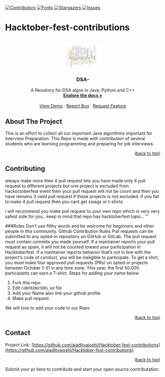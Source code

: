 
<div id="top"></div>

[![Contributors][contributors-shield]][contributors-url]
[![Forks][forks-shield]][forks-url]
[![Stargazers][stars-shield]][stars-url]
[![Issues][issues-shield]][issues-url]


# Hacktober-fest-contributions

<br />
<div align="center">
  <a href="https://github.com/ajadityajoshi/Hacktober-fest-contributions">
    <img src="images/algo.jpg" alt="Logo" width="130" height="80">
  </a>

  <h3 align="center">DSA-</h3>

  <p align="center">
    A Reostiory for DSA algos in Java, Python and C++
    <br />
    <a href="https://github.com/ajadityajoshi/Hacktober-fest-contributions"><strong>Explore the docs »</strong></a>
    <br />
    <br />
    <a href="https://github.com/ajadityajoshi/Hacktober-fest-contributions">View Demo</a>
    ·
    <a href="https://github.com/ajadityajoshi/Hacktober-fest-contributions/issues">Report Bug</a>
    ·
    <a href="https://github.com/ajadityajoshi/Hacktober-fest-contributions/issues	">Request Feature</a>
  </p>
</div>


<!-- ABOUT THE PROJECT -->
## About The Project


This is an effort to collect all our important Java algorithms important for Interview Preparation. This Repo is made with contribution of several students who are learning programming and preparing for job interviews.
<p align="right">(<a href="#top">back to top</a>)</p>

<!-- CONTRIBUTING -->
## Contributing



always make more then 4 pull request
lets you have made only 4 pull request to different projects
but one project is excluded from hackoctoberfest event then your pull request will not be count and 
then you have remains 3 valid pull request if these projects is not excluded.
if you fail to make 4 pull request then you cant get swags or t-shirts.

i will recommend you make pull request to your own repo which is very very safest side for you..
keep in mind that repo has hacktoberfest topic..
'''

###Rules
Don't use filthy words and be welcome for beginners and other people in this community.
Github Contribution Rules
Pull requests can be submitted to any opted-in repository on GitHub or GitLab.
The pull request must contain commits you made yourself.
If a maintainer reports your pull request as spam, it will not be counted toward your participation in Hacktoberfest.
If a maintainer reports behavior that’s not in line with the project’s code of conduct, you will be ineligible to participate.
To get a shirt, you must make four approved pull requests (PRs) on opted-in projects between October 1-31 in any time zone.
This year, the first 50,000 participants can earn a T-shirt.
Steps for adding your name below

1. Fork this repo
2. Edit `CONTRIBUTERS.md` file
3. Add your Name also link your github profile
4. Make pull request

We will love to add your code to our Repo
<p align="right">(<a href="#top">back to top</a>)</p>

<!-- CONTACT -->
## Contact

 

Project Link: [https://github.com/ajadityajoshi/Hacktober-fest-contributions](https://github.com/ajadityajoshi/Hacktober-fest-contributions)

<p align="right">(<a href="#top">back to top</a>)</p>



<!-- MARKDOWN LINKS & IMAGES -->
<!-- https://www.markdownguide.org/basic-syntax/#reference-style-links -->
[contributors-shield]: https://img.shields.io/github/contributors/ajadityajoshi/Hacktober-fest-contributions.svg?style=for-the-badge
[contributors-url]: https://github.com/ajadityajoshi/Hacktober-fest-contributions/contributors
[forks-shield]: https://img.shields.io/github/forks/ajadityajoshi/Hacktober-fest-contributions.svg?style=for-the-badge
[forks-url]: https://github.com/ajadityajoshi/Hacktober-fest-contributions/network/members
[stars-shield]: https://img.shields.io/github/stars/ajadityajoshi/Hacktober-fest-contributions.svg?style=for-the-badge
[stars-url]: https://github.com/ajadityajoshi/Hacktober-fest-contributions/stargazers
[issues-shield]: https://img.shields.io/github/issues/ajadityajoshi/Hacktober-fest-contributions.svg?style=for-the-badge
[issues-url]: https://github.com/ajadityajoshi/Hacktober-fest-contributions/issues

Submit your pr here to contribute and start your open source contributation.

